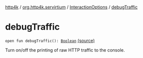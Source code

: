[http4k](../../index.md) / [org.http4k.servirtium](../index.md) / [InteractionOptions](index.md) / [debugTraffic](./debug-traffic.md)

# debugTraffic

`open fun debugTraffic(): `[`Boolean`](https://kotlinlang.org/api/latest/jvm/stdlib/kotlin/-boolean/index.html) [(source)](https://github.com/http4k/http4k/blob/master/http4k-testing-servirtium/src/main/kotlin/org/http4k/servirtium/InteractionOptions.kt#L37)

Turn on/off the printing of raw HTTP traffic to the console.

